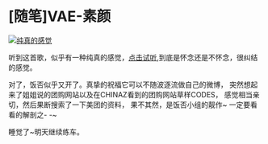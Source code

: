 # [随笔]VAE-素颜

[![纯真的感觉](https://attachment.soulteary.com/2011/01/20/8135e0dea188ca4094ee371b.jpg "纯真的感觉")](https://attachment.soulteary.com/2011/01/20/8135e0dea188ca4094ee371b.jpg)

听到这首歌，似乎有一种纯真的感觉，[点击试听](http://www.yymp3.com/play/14784/203383.htm "素颜-VAE"),到底是怀念还是不怀念，很纠结的感觉。 

对了，饭否似乎又开了。真挚的祝福它可以不随波逐流做自己的微博， 突然想起来了姐姐说的团购网站以及在CHINAZ看到的团购网站草样CODES， 感觉相当亲切，然后果断搜索了一下美团的资料， 果不其然，是饭否小组的靓作~ 一定要看看的解剖之- -~ 

睡觉了~明天继续练车。


